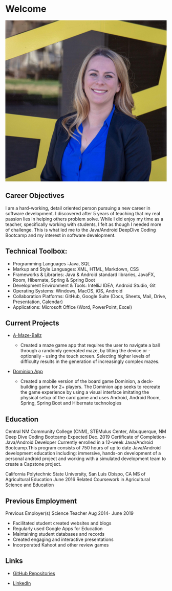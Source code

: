 # Welcome

![sitepicture](IMG_4538.jpg)

## Career Objectives

I am a hard-working, detail oriented person pursuing a new career in software development. I discovered after 5 years of teaching that my real passion lies in helping others problem solve. While I did enjoy my time as a teacher, specifically working with students, I felt as though I needed more of challenge. This is what led me to the Java/Android DeepDive Coding Bootcamp and my interest in software development. 










## Technical Toolbox:
* Programming Languages	:Java, SQL
* Markup and Style Languages:	XML, HTML, Markdown, CSS
* Frameworks & Libraries:	Java & Android standard libraries, JavaFX, Room, Hibernate, Spring & Spring Boot       
* Development Environment & Tools:	IntelliJ IDEA, Android Studio, Git
* Operating Systems:	Windows, MacOS, iOS, Android
* Collaboration Platforms:	GitHub, Google Suite (Docs, Sheets, Mail, Drive, Presentation, Calendar)
* Applications:	Microsoft Office (Word, PowerPoint, Excel)



## Current Projects

* [A-Maze-Ballz](https://github.com/edubois9119/a-maze-ballz) 
  *	Created a maze game app that requires the user to navigate a ball through a randomly generated maze, by tilting the device or - optionally - using the touch screen. Selecting higher levels of difficulty results in the generation of increasingly complex mazes.


* [Dominion App](https://dominion-game.github.io/)
  * Created a mobile version of the board game Dominion, a deck-building game for 2+ players. The Dominion app seeks to recreate the game experience by using a visual interface imitating the physical setup of the card game and uses Android, Android Room, Spring, Spring Boot and Hibernate technologies

## Education

Central NM Community College (CNM), STEMulus Center, Albuquerque, NM
Deep Dive Coding Bootcamp						Expected Dec. 2019
Certificate of Completion- Java/Android Developer
  Currently enrolled in a 12-week Java/Android Bootcamp.This program consists of 750 hours of up to date Java/Android development education including: immersive, hands-on development of a personal android project and working with a simulated development team to create a Capstone project.

California Polytechnic State University, San Luis Obispo, CA
MS of Agricultural Education							June 2016
    Related Coursework in Agricultural Science and Education


## Previous Employment 

Previous Employer(s)
Science Teacher								Aug 2014- June 2019	
* Facilitated student created websites and blogs
* Regularly used Google Apps for Education
* Maintaining student databases and records
* Created engaging and interactive presentations
* Incorporated Kahoot and other review games


## Links

* [GitHub Repositories](https://github.com/edubois9119)

* [LinkedIn](https://www.linkedin.com/in/erica-dubois-90b171187/)

